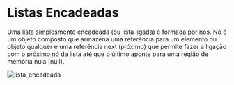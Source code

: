 # Listas Encadeadas
Uma lista simplesmente encadeada (ou lista ligada) é formada por nós. Nó
é um objeto composto que armazena uma referência para um elemento ou objeto
qualquer e uma referência next (próximo) que permite fazer a ligação com o próximo
nó da lista até que o último aponte para uma região de memória nula (null).

![lista_encadeada](https://github.com/user-attachments/assets/59156e3f-9da2-48f2-961a-e87b1d38c5e7)
